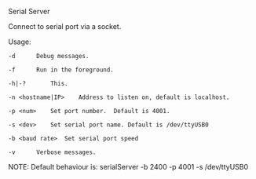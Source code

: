 Serial Server

Connect to serial port via a socket.

Usage:

	-d		Debug messages.
	
	-f		Run in the foreground.
	
	-h|-?		This.
	
	-n <hostname|IP>	Address to listen on, default is localhost.
	
	-p <num>	Set port number.  Default is 4001.
	
	-s <dev>	Set serial port name. Default is /dev/ttyUSB0
	
	-b <baud rate>	Set serial port speed
	
	-v		Verbose messages.


NOTE: Default behaviour is:
	serialServer -b 2400 -p 4001 -s /dev/ttyUSB0
	
	
